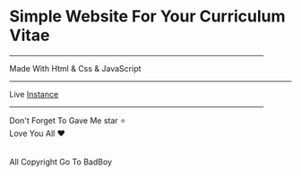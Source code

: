 <h1>Simple Website For Your Curriculum Vitae </h1>
<hr width="90%">
Made With Html & Css & JavaScript 
<hr width="100%">
Live <a href="https://www.mohammedabumadi.tk/">Instance</a>
<hr width="90%">
Don't Forget To Gave Me star ⭐️<br>
Love You All ❤️ 
<br>
<br>
<br>
All Copyright Go To BadBoy

